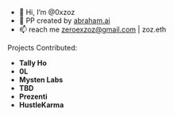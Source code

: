 - 👋 Hi, I’m @0xzoz
- 🌱 PP created by [abraham.ai](https://abraham.ai/)
- 📫 reach me zeroexzoz@gmail.com | zoz.eth

Projects Contributed:

* **Tally Ho**
* **0L**
* **Mysten Labs**
* **TBD**
* **Prezenti**
* **HustleKarma**

<!---
0xzoz/0xzoz is a ✨ special ✨ repository because its `README.md` (this file) appears on your GitHub profile.
You can click the Preview link to take a look at your changes.
--->
